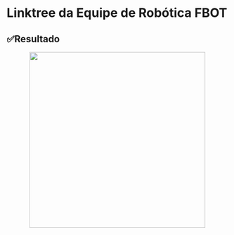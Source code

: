 # Linktree da Equipe de Robótica FBOT 

## ✅Resultado

<p align="center"> 
 <img src="https://user-images.githubusercontent.com/79487290/133508002-c7c38e1e-73e3-4df3-8734-5e0536b09b60.gif" width="400"/>
</p>
<br>
